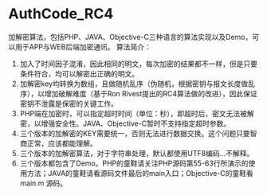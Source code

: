 # AuthCode_RC4
加解密算法，包括PHP、JAVA、Objective-C三种语言的算法实现以及Demo，可以用于APP与WEB后端加密通讯。
算法简介：
1.	加入了时间因子混淆，因此相同的明文，每次加密的结果都不一样，但是只要条件符合，均可以解密出正确的明文。
2.	加解密key均转换为数组，且做随机乱序（伪随机，根据密钥与报文长度做乱序），以增加破解难度（基于Ron Rivest提出的RC4算法做的改进），因此保证密钥不泄露是保密的关键工作。
3.	PHP端在加密时，可以指定超时时间（单位：秒），即超时后，密文无法被解密，以增强安全性。JAVA、Objective-C暂时不支持指定超时参数。
4.	三个版本的加解密的KEY需要统一，否则无法进行数据交换。这个问题只要智商正常，应该都能理解。
5.	三个版本的加解密算法，对于字符串处理，默认都使用UTF8编码…不解释。
6.	三个版本都包含了Demo。PHP的童鞋请关注PHP源码第55-63行所演示的使用方法；JAVA的童鞋请看源码文件最后的main入口；Objective-C的童鞋看main.m 源码。
